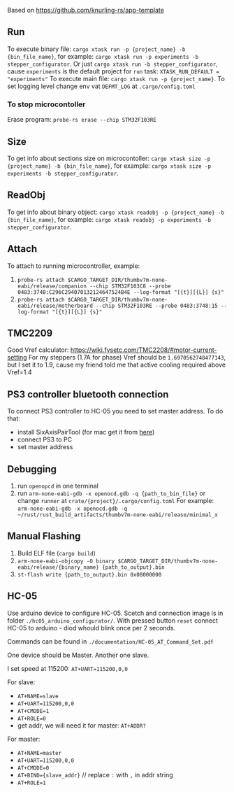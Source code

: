 Based on https://github.com/knurling-rs/app-template

## Run
To execute binary file: `cargo xtask run -p {project_name} -b {bin_file_name}`, for example: `cargo xtask run -p experiments -b stepper_configurator`.
Or just `cargo xtask run -b stepper_configurator`, cause `experiments` is the default project for `run` task: `XTASK_RUN_DEFAULT = "experiments"`
To execute main file: `cargo xtask run -p {project_name}`.
To set logging level change env vat `DEFMT_LOG` at `.cargo/config.toml`

### To stop microcontoller
Erase program: `probe-rs erase --chip STM32F103RE`

## Size
To get info about sections size on microcontoller: `cargo xtask size -p {project_name} -b {bin_file_name}`, for example: `cargo xtask size -p experiments -b stepper_configurator`.

## ReadObj
To get info about binary object: `cargo xtask readobj -p {project_name} -b {bin_file_name}`, for example: `cargo xtask readobj -p experiments -b stepper_configurator`.

## Attach
To attach to running microcontroller, example:
1) `probe-rs attach $CARGO_TARGET_DIR/thumbv7m-none-eabi/release/companion --chip STM32F103C8 --probe 0483:3748:C296C294070132124647524B4E --log-format "[{t}][{L}] {s}"`
2) `probe-rs attach $CARGO_TARGET_DIR/thumbv7m-none-eabi/release/motherboard --chip STM32F103RE --probe 0483:3748:15 --log-format "[{t}][{L}] {s}"`

## TMC2209

Good Vref calculator: https://wiki.fysetc.com/TMC2208/#motor-current-setting
For my steppers (1.7A for phase) Vref should be `1.6970562748477143`,
but I set it to 1.9, cause my friend told me that active cooling required above Vref=1.4

## PS3 controller bluetooth connection

To connect PS3 controller to HC-05 you need to set master address. To do that:
- install SixAxisPairTool (for mac get it from [here](https://github.com/user-none/sixaxispairer))
- connect PS3 to PC
- set master address

## Debugging

1. run `openopcd` in one terminal
2. run `arm-none-eabi-gdb -x openocd.gdb -q {path_to_bin_file}` or change `runner` at `crate/{project}/.cargo/config.toml`
For example: `arm-none-eabi-gdb -x openocd.gdb -q ~/rust/rust_build_artifacts/thumbv7m-none-eabi/release/minimal_x`

## Manual Flashing

1. Build ELF file (`cargo build`)
2. `arm-none-eabi-objcopy -O binary $CARGO_TARGET_DIR/thumbv7m-none-eabi/release/{binary_name} {path_to_output}.bin`
3. `st-flash write {path_to_output}.bin 0x08000000`

## HC-05

Use arduino device to configure HC-05. Scetch and connection image is in folder `./hc05_arduino_configurator/`.
With pressed button `reset` connect HC-05 to arduino - diod whould blink once per 2 seconds.

Commands can be found in `./documentation/HC-05_AT_Command_Set.pdf`

One device should be Master. Another one slave.

I set speed at 115200: `AT+UART=115200,0,0`

For slave: 
- `AT+NAME=slave`
- `AT+UART=115200,0,0`
- `AT+CMODE=1`
- `AT+ROLE=0`
- get addr, we will need it for master: `AT+ADDR?`

For master: 
- `AT+NAME=master`
- `AT+UART=115200,0,0`
- `AT+CMODE=0`
- `AT+BIND={slave_addr}` // replace `:` with `,` in addr string
- `AT+ROLE=1`
